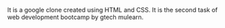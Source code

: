 It is a google clone created using HTML and CSS. It is the second task of web development bootcamp by gtech mulearn.
